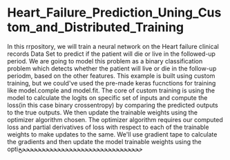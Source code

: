 # Heart_Failure_Prediction_Uning_Custom_and_Distributed_Training
In this rrpository, we will train a neural network on the Heart failure clinical records Data Set to predict if the patient will die or live in the followed-up period. We are going to model this problem as a binary classification problem which detects whether the patient will live or die in the follow-up periodm, based on the other features.  This example is built using custom training, but we could've used the pre-made keras fucnctions for training like model.comple and model.fit. The core of custom training is using the model to calculate the logits on specific set of inputs and compute the loss(in this case binary crossentropy) by comparing the predicted outputs to the true outputs. We then update the trainable weights using the optimizer algorithm chosen. The optimizer algorithm requires our computed loss and partial derivatives of loss with respect to each of the trainable weights to make updates to the same. We'll use gradient tape to calculate the gradients and then update the model trainable weights using the optiخخخخخخخخخخخخخخخخخخخخخخخخخخخخخخخخ
